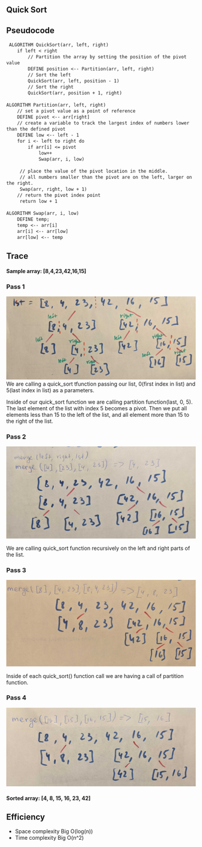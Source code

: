 ## Quick Sort


## Pseudocode

```
 ALGORITHM QuickSort(arr, left, right)
    if left < right
        // Partition the array by setting the position of the pivot value
        DEFINE position <-- Partition(arr, left, right)
        // Sort the left
        QuickSort(arr, left, position - 1)
        // Sort the right
        QuickSort(arr, position + 1, right)

ALGORITHM Partition(arr, left, right)
    // set a pivot value as a point of reference
    DEFINE pivot <-- arr[right]
    // create a variable to track the largest index of numbers lower than the defined pivot
    DEFINE low <-- left - 1
    for i <- left to right do
        if arr[i] <= pivot
            low++
            Swap(arr, i, low)

     // place the value of the pivot location in the middle.
     // all numbers smaller than the pivot are on the left, larger on the right.
     Swap(arr, right, low + 1)
    // return the pivot index point
     return low + 1

ALGORITHM Swap(arr, i, low)
    DEFINE temp;
    temp <-- arr[i]
    arr[i] <-- arr[low]
    arr[low] <-- temp

```

## Trace
#### Sample array: [8,4,23,42,16,15]

### Pass 1
![Pass1](https://github.com/nastinsk/python-data-structures-and-algorithms/blob/master/challenges/merge_sort/assets/sort1.jpg)
We are calling a quick_sort tfunction passing our list, 0(first index in list) and 5(last index in list) as a parameters.

Inside of our quick_sort function we are calling partition function(last, 0, 5).
The last element of the list with index 5 becomes a pivot. Then we put all elements less than 15 to the left of the list, and all element more than 15 to the right of the list.


### Pass 2
![Pass1](https://github.com/nastinsk/python-data-structures-and-algorithms/blob/master/challenges/merge_sort/assets/sort2.jpg)

We are calling quick_sort function recursively on the left and right parts of the list.



### Pass 3
![Pass1](https://github.com/nastinsk/python-data-structures-and-algorithms/blob/master/challenges/merge_sort/assets/sort3.jpg)

Inside of each quick_sort() function call we are having a call of partition function.


### Pass 4
![Pass1](https://github.com/nastinsk/python-data-structures-and-algorithms/blob/master/challenges/merge_sort/assets/sort4.jpg)



#### Sorted array: [4, 8, 15, 16, 23, 42]

## Efficiency
* Space complexity Big O(log(n))
* Time complexity Big O(n^2)

